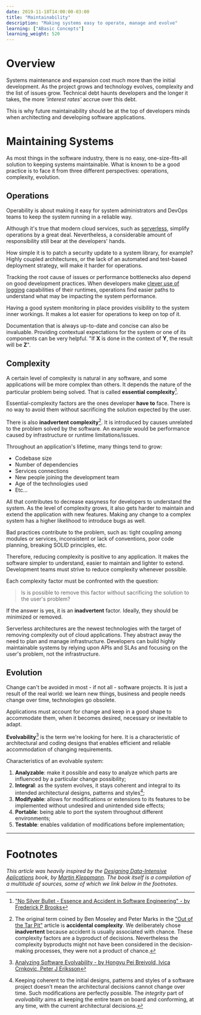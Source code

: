 ```yaml
---
date: 2019-11-18T14:00:00-03:00
title: "Maintainability"
description: "Making systems easy to operate, manage and evolve"
learning: ["ABasic Concepts"]
learning_weight: 520
---
```


# Overview

Systems maintenance and expansion cost much more than the initial development. As the project grows and technology evolves, complexity and the list of issues grow. Technical debt haunts developers and the longer it takes, the more _'interest rates'_ accrue over this debt.

This is why future maintainability should be at the top of developers minds when architecting and developing software applications.

# Maintaining Systems

As most things in the software industry, there is no easy, one-size-fits-all solution to keeping systems maintainable. What is known to be a good practice is to face it from three different perspectives: operations, complexity, evolution.

## Operations

Operability is about making it easy for system administrators and DevOps teams to keep the system running in a reliable way.

Although it's true that modern cloud services, such as [serverless](/knowledge-base/basic-concepts/what-is-serverless/?utm_source=dashbird-site&utm_medium=article&utm_campaign=knowledge-base&utm_content=basic-concepts), simplify operations by a great deal. Nevertheless, a considerable amount of responsibility still bear at the developers' hands.

How simple it is to patch a security update to a system library, for example? Highly coupled architectures, or the lack of an automated and test-based deployment strategy, will make it harder for operations.

Tracking the root cause of issues or performance bottlenecks also depend on good development practices. When developers make [clever use of logging](/knowledge-base/logging/lambda-what-should-be-logged/?utm_source=dashbird-site&utm_medium=article&utm_campaign=knowledge-base&utm_content=basic-concepts) capabilities of their runtimes, operations find easier paths to understand what may be impacting the system performance.

Having a good system monitoring in place provides visibility to the system inner workings. It makes a lot easier for operations to keep on top of it.

Documentation that is always up-to-date and concise can also be invaluable. Providing contextual expectations for the system or one of its components can be very helpful. "If **X** is done in the context of **Y**, the result will be **Z**".

## Complexity

A certain level of complexity is natural in any software, and some applications will be more complex than others. It depends the nature of the particular problem being solved. That is called **essential complexity**[^1].

Essential-complexity factors are the ones developer **have to** face. There is no way to avoid them without sacrificing the solution expected by the user.

There is also **inadvertent complexity**[^2]. It is introduced by causes unrelated to the problem solved by the software. An example would be performance caused by infrastructure or runtime limitations/issues.

Throughout an application's lifetime, many things tend to grow:

* Codebase size
* Number of dependencies
* Services connections
* New people joining the development team
* Age of the technologies used
* Etc...

All that contributes to decrease easyness for developers to understand the system. As the level of complexity grows, it also gets harder to maintain and extend the application with new features. Making any change to a complex system has a higher likelihood to introduce bugs as well.

Bad practices contribute to the problem, such as: tight coupling among modules or services, inconsistent or lack of conventions, poor code planning, breaking SOLID principles, etc.

Therefore, reducing complexity is positive to any application. It makes the software simpler to understand, easier to maintain and lighter to extend. Development teams must strive to reduce complexity whenever possible.

Each complexity factor must be confronted with the question:

> Is is possible to remove this factor without sacrificing the solution to the user's problem?

If the answer is yes, it is an **inadvertent** factor. Ideally, they should be minimized or removed.

Serverless architectures are the newest technologies with the target of removing complexity out of cloud applications. They abstract away the need to plan and manage infrastructure. Developers can build highly maintainable systems by relying upon APIs and SLAs and focusing on the user's problem, not the infrastructure.

## Evolution

Change can't be avoided in most - if not all - software projects. It is just a result of the real world: we learn new things, business and people needs change over time, technologies go obsolete.

Applications must account for change and keep in a good shape to accommodate them, when it becomes desired, necessary or inevitable to adapt.

**Evolvability**[^3] is the term we're looking for here. It is a characteristic of architectural and coding designs that enables efficient and reliable accommodation of changing requirements.

Characteristics of an evolvable system:

1. **Analyzable**: make it possible and easy to analyze which parts are influenced by a particular change possibility;
1. **Integral**: as the system evolves, it stays coherent and integral to its intended architectural designs, patterns and styles[^4];
1. **Modifyable**: allows for modifications or extensions to its features to be implemented without undesired and unintended side effects;
1. **Portable**: being able to port the system throughout different environments;
1. **Testable**: enables validation of modifications before implementation;

---

# Footnotes

_This article was heavily inspired by the [Designing Data-Intensive Aplications](http://shop.oreilly.com/product/0636920032175.do) book, by [Martin Kleppmann](https://www.linkedin.com/in/martinkleppmann/). The book itself is a compilation of a multitude of sources, some of which we link below in the footnotes_.

[^1]:
     ["No Silver Bullet - Essence and Accident in Software Engineering" - by Frederick P Brooks](http://worrydream.com/refs/Brooks-NoSilverBullet.pdf)

[^2]:
     The original term coined by Ben Moseley and Peter Marks in the ["Out of the Tar Pit"](http://curtclifton.net/papers/MoseleyMarks06a.pdf) article is **accidental complexity**. We deliberately chose **inadvertent** because accident is usually associated with chance. These complexity factors are a byproduct of decisions. Nevertheless the complexity byproducts might not have been considered in the decision-making processes, they were not a product of chance.

[^3]:
     [Analyzing Software Evolvability - by Hongyu Pei Breivold, Ivica Crnkovic, Peter J Eriksson](http://www.es.mdh.se/pdf_publications/1251.pdf)

[^4]:
     Keeping coherent to the initial designs, patterns and styles of a software project doesn't mean the architectural decisions cannot change over time. Such modifications are perfectly possible. The _integrity_ part of _evolvability_ aims at keeping the entire team on board and conforming, at any time, with the current architectural decisions.
